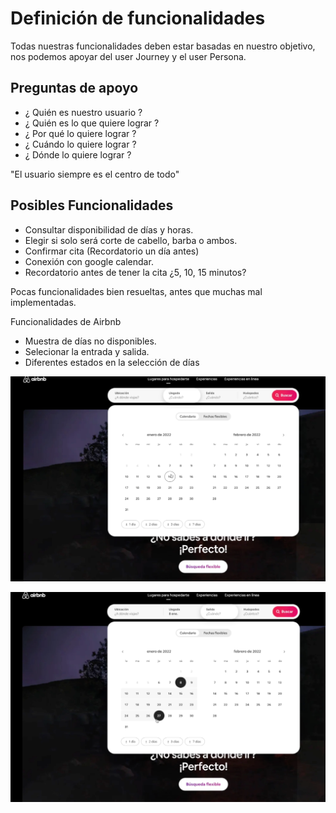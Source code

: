 # Definición de funcionalidades

Todas nuestras funcionalidades deben estar basadas en nuestro objetivo, nos podemos
apoyar del user Journey y el user Persona.

## Preguntas de apoyo

- ¿ Quién es nuestro usuario ?
- ¿ Quién es lo que quiere lograr ?
- ¿ Por qué lo quiere lograr ?
- ¿ Cuándo lo quiere lograr ?
- ¿ Dónde lo quiere lograr ?

"El usuario siempre es el centro de todo"

## Posibles Funcionalidades

- Consultar disponibilidad de días y horas.
- Elegir si solo será corte de cabello, barba o ambos.
- Confirmar cita (Recordatorio un día antes)
- Conexión con google calendar.
- Recordatorio antes de tener la cita ¿5, 10, 15 minutos?

Pocas funcionalidades bien resueltas, antes que muchas mal implementadas.

Funcionalidades de Airbnb

- Muestra de días no disponibles.
- Selecionar la entrada y salida.
- Diferentes estados en la selección de días

![1](/images/state-1.png)

![2](/images/state-2.png)
